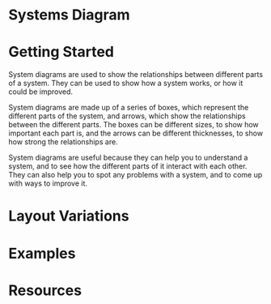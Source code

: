 # Systems Diagram

# Getting Started
System diagrams are used to show the relationships between different parts of a system. They can be used to show how a system works, or how it could be improved.

System diagrams are made up of a series of boxes, which represent the different parts of the system, and arrows, which show the relationships between the different parts. The boxes can be different sizes, to show how important each part is, and the arrows can be different thicknesses, to show how strong the relationships are.

System diagrams are useful because they can help you to understand a system, and to see how the different parts of it interact with each other. They can also help you to spot any problems with a system, and to come up with ways to improve it.

# Layout Variations
# Examples
# Resources